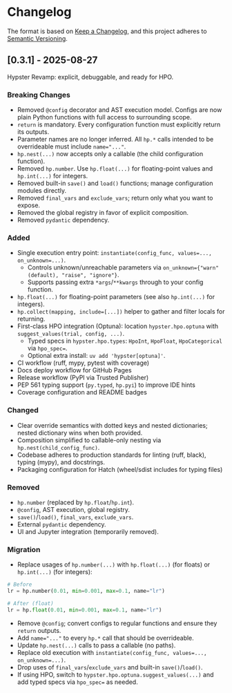 # Changelog

The format is based on [Keep a Changelog](https://keepachangelog.com/en/1.0.0/),
and this project adheres to [Semantic Versioning](https://semver.org/spec/v2.0.0.html).

## [0.3.1] - 2025-08-27

Hypster Revamp: explicit, debuggable, and ready for HPO.

### Breaking Changes
- Removed `@config` decorator and AST execution model. Configs are now plain Python functions with full access to surrounding scope.
- `return` is mandatory. Every configuration function must explicitly return its outputs.
- Parameter names are no longer inferred. All `hp.*` calls intended to be overrideable must include `name="..."`.
- `hp.nest(...)` now accepts only a callable (the child configuration function).
- Removed `hp.number`. Use `hp.float(...)` for floating-point values and `hp.int(...)` for integers.
- Removed built-in `save()` and `load()` functions; manage configuration modules directly.
- Removed `final_vars` and `exclude_vars`; return only what you want to expose.
- Removed the global registry in favor of explicit composition.
- Removed `pydantic` dependency.

### Added
- Single execution entry point: `instantiate(config_func, values=..., on_unknown=...)`.
  - Controls unknown/unreachable parameters via `on_unknown={"warn" (default), "raise", "ignore"}`.
  - Supports passing extra `*args`/`**kwargs` through to your config function.
- `hp.float(...)` for floating-point parameters (see also `hp.int(...)` for integers).
- `hp.collect(mapping, include=[...])` helper to gather and filter locals for returning.
- First-class HPO integration (Optuna): location `hypster.hpo.optuna` with `suggest_values(trial, config, ...)`.
  - Typed specs in `hypster.hpo.types`: `HpoInt`, `HpoFloat`, `HpoCategorical` via `hpo_spec=`.
  - Optional extra install: `uv add 'hypster[optuna]'`.
- CI workflow (ruff, mypy, pytest with coverage)
- Docs deploy workflow for GitHub Pages
- Release workflow (PyPI via Trusted Publisher)
- PEP 561 typing support (`py.typed`, `hp.pyi`) to improve IDE hints
- Coverage configuration and README badges

### Changed
- Clear override semantics with dotted keys and nested dictionaries; nested dictionary wins when both provided.
- Composition simplified to callable-only nesting via `hp.nest(child_config_func)`.
- Codebase adheres to production standards for linting (ruff, black), typing (mypy), and docstrings.
- Packaging configuration for Hatch (wheel/sdist includes for typing files)

### Removed
- `hp.number` (replaced by `hp.float`/`hp.int`).
- `@config`, AST execution, global registry.
- `save()`/`load()`, `final_vars`, `exclude_vars`.
- External `pydantic` dependency.
- UI and Jupyter integration (temporarily removed).

### Migration
- Replace usages of `hp.number(...)` with `hp.float(...)` (for floats) or `hp.int(...)` (for integers):

```python
# Before
lr = hp.number(0.01, min=0.001, max=0.1, name="lr")

# After (float)
lr = hp.float(0.01, min=0.001, max=0.1, name="lr")
```

- Remove `@config`; convert configs to regular functions and ensure they `return` outputs.
- Add `name="..."` to every `hp.*` call that should be overrideable.
- Update `hp.nest(...)` calls to pass a callable (no paths).
- Replace old execution with `instantiate(config_func, values=..., on_unknown=...)`.
- Drop uses of `final_vars`/`exclude_vars` and built-in `save()`/`load()`.
- If using HPO, switch to `hypster.hpo.optuna.suggest_values(...)` and add typed specs via `hpo_spec=` as needed.
